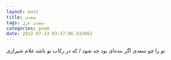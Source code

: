 ```yaml
---
layout: post
title: سعدی
tags: سعدی غزل
categories: poem
date: 2022-07-23 03:57:06.932082
---
```


تو را چو سعدی اگر بنده‌ای بود چه شود / که در رکاب تو باشد غلام شیرازی